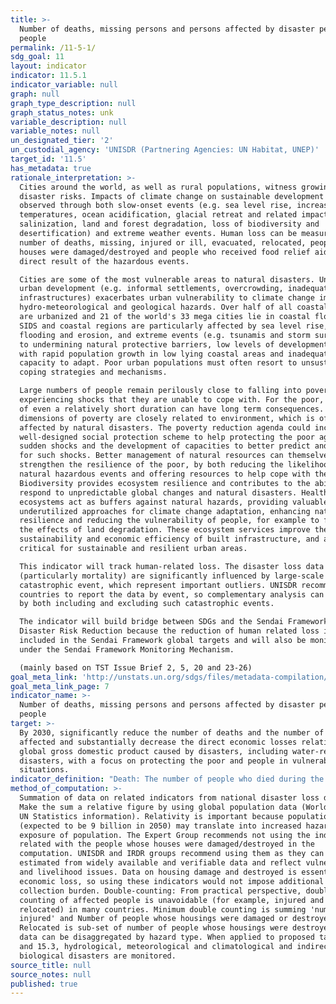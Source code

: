 ```yaml
---
title: >-
  Number of deaths, missing persons and persons affected by disaster per 100,000
  people
permalink: /11-5-1/
sdg_goal: 11
layout: indicator
indicator: 11.5.1
indicator_variable: null
graph: null
graph_type_description: null
graph_status_notes: unk
variable_description: null
variable_notes: null
un_designated_tier: '2'
un_custodial_agency: 'UNISDR (Partnering Agencies: UN Habitat, UNEP)'
target_id: '11.5'
has_metadata: true
rationale_interpretation: >-
  Cities around the world, as well as rural populations, witness growing
  disaster risks. Impacts of climate change on sustainable development are
  observed through both slow-onset events (e.g. sea level rise, increasing
  temperatures, ocean acidification, glacial retreat and related impacts,
  salinization, land and forest degradation, loss of biodiversity and
  desertification) and extreme weather events. Human loss can be measured by the
  number of deaths, missing, injured or ill, evacuated, relocated, people whose
  houses were damaged/destroyed and people who received food relief aid as a
  direct result of the hazardous events. 

  Cities are some of the most vulnerable areas to natural disasters. Unplanned
  urban development (e.g. informal settlements, overcrowding, inadequate
  infrastructures) exacerbates urban vulnerability to climate change impacts and
  hydro-meteorological and geological hazards. Over half of all coastal areas
  are urbanized and 21 of the world's 33 mega cities lie in coastal flood zones.
  SIDS and coastal regions are particularly affected by sea level rise, coastal
  flooding and erosion, and extreme events (e.g. tsunamis and storm surges) due
  to undermining natural protective barriers, low levels of development combined
  with rapid population growth in low lying coastal areas and inadequate
  capacity to adapt. Poor urban populations must often resort to unsustainable
  coping strategies and mechanisms. 

  Large numbers of people remain perilously close to falling into poverty,
  experiencing shocks that they are unable to cope with. For the poor, a shock
  of even a relatively short duration can have long term consequences. Several
  dimensions of poverty are closely related to environment, which is often
  affected by natural disasters. The poverty reduction agenda could include
  well-designed social protection scheme to help protecting the poor against
  sudden shocks and the development of capacities to better predict and prepare
  for such shocks. Better management of natural resources can themselves
  strengthen the resilience of the poor, by both reducing the likelihood of
  natural hazardous events and offering resources to help cope with them.
  Biodiversity provides ecosystem resilience and contributes to the ability to
  respond to unpredictable global changes and natural disasters. Healthy
  ecosystems act as buffers against natural hazards, providing valuable yet
  underutilized approaches for climate change adaptation, enhancing natural
  resilience and reducing the vulnerability of people, for example to floods and
  the effects of land degradation. These ecosystem services improve the
  sustainability and economic efficiency of built infrastructure, and are
  critical for sustainable and resilient urban areas. 

  This indicator will track human-related loss. The disaster loss data
  (particularly mortality) are significantly influenced by large-scale
  catastrophic event, which represent important outliers. UNISDR recommends
  countries to report the data by event, so complementary analysis can be done
  by both including and excluding such catastrophic events. 

  The indicator will build bridge between SDGs and the Sendai Framework for
  Disaster Risk Reduction because the reduction of human related loss is
  included in the Sendai Framework global targets and will also be monitored
  under the Sendai Framework Monitoring Mechanism. 

  (mainly based on TST Issue Brief 2, 5, 20 and 23-26)
goal_meta_link: 'http://unstats.un.org/sdgs/files/metadata-compilation/Metadata-Goal-11.pdf'
goal_meta_link_page: 7
indicator_name: >-
  Number of deaths, missing persons and persons affected by disaster per 100,000
  people
target: >-
  By 2030, significantly reduce the number of deaths and the number of people
  affected and substantially decrease the direct economic losses relative to
  global gross domestic product caused by disasters, including water-related
  disasters, with a focus on protecting the poor and people in vulnerable
  situations.
indicator_definition: "Death: The number of people who died during the disaster, or directly after, as a direct result of the hazardous event Missing: The number of people whose whereabouts is unknown since the hazardous event. It includes people who are presumed dead although there is no physical evidence. The data on number of deaths and number of missing are mutually exclusive. Affected people: People who are affected by a hazardous event. Comment: People can be affected directly or indirectly. Affected people may experience short-term or long-term consequences to their lives, livelihoods or health and in the economic, physical, social, cultural and environmental assets. Directly affected: People who have suffered injury, illness or other health effects; who were evacuated, displaced, relocated; or have suffered direct damage to their livelihoods, economic, physical, social, cultural and environmental assets. Indirectly affected: People who have suffered consequences, other than or in addition to direct effects, over time due to disruption or changes in economy, critical infrastructures, basic services, commerce, work or social, health and physiological consequences. In this indicator, given the difficulties in assessing the full range of all affected (directly and indirectly), UNISDR proposes the use of an indicator that would estimate \"directly affected\" as a proxy for the number of affected. This indicator, while not perfect, comes from data widely available and could be used consistently across countries and over time to measure the achievement of the Target B. From the perspective of data availability and measurability, it is proposed to build a composite indicator which consists of \"directly affected\", or those who are \tInjured or ill, \tEvacuated, \tRelocated and to measure the number who suffered direct damage to their livelihoods or assets, \tPeople whose houses were damaged or destroyed \tPeople who received food relief aid. Injured or ill: The number of people suffering from physical injuries, trauma or cases of disease requiring immediate medical assistance as a direct result of a hazardous event. Evacuated: The number of people who temporarily moved from where they were (including their place of residence, work places, schools and hospitals) to safer locations in order to ensure their safety. Relocated: The number of people who moved permanently from their homes to new sites due to hazardous event. Note: This definition excludes preventive relocation before the event. People whose houses were damaged or destroyed due to hazardous events: The estimated number of inhabitants previously living in the houses (housing units) damaged or destroyed. All the inhabitants of these houses (housing units) are assumed to be affected being in their dwelling or by direct consequence of the destruction/damage to their housings (housing units). An average number of inhabitants per house (housing unit) in the country can be used to estimate the value. Houses destroyed: Houses (housing units) levelled, buried, collapsed, washed away or damaged to the extent that they are no longer habitable. Houses damaged: Houses (housing units) with minor damage, not structural or architectural, which may continue to be habitable, although they may require some repair or cleaning. People who received food relief aid: The number of persons who received food /nutrition, by government or as humanitarian aid, during or in the aftermath of a hazardous event. Hazardous event: The occurrence of a natural or human-induced phenomenon in a particular place during a particular period of time due to the existence of a hazard. Hazard: A potentially damaging physical event, phenomenon or human activity that may cause the loss of life or injury, property damage, social and economic disruption or environmental degradation. UNISDR recommends setting NO threshold for recording hazardous event in order to monitor all hazardous events. Small-scale but frequent hazardous events that are not registered in international disaster loss databases account for an important share of damages and losses when they are combined, and often go unnoticed by the national and international community. These events, when accumulated, are often a source of poverty in developing countries but can be effectively addressed by well-designed policies. The scope of the Sendai Framework for Disaster Risk Reduction 2015-2030 is \"the risk of small-scale and large-scale, frequent and infrequent, sudden and slow-onset disasters, caused by natural or man-made hazards as well as relate environmental, technological and biological hazards and risks\". Regarding the inclusion of biological and environmental hazards in natural hazards category and whether and how to integrate man-made hazards, UNISDR will discuss the issue with WHO and other organizations (for example, WHO would be in a better position in terms of data, knowledge and relationship with Member States and other stakeholders to monitor biological events including epidemics. However, we generally do not expect biological disasters will cause physical damages to facilities. ). Note: Terminology will be discussed and finalized in the Open-ended Intergovernmental Working Group for Sendai Framework for Disaster Risk Reduction."
method_of_computation: >-
  Summation of data on related indicators from national disaster loss databases.
  Make the sum a relative figure by using global population data (World Bank or
  UN Statistics information). Relativity is important because population growth
  (expected to be 9 billion in 2050) may translate into increased hazard
  exposure of population. The Expert Group recommends not using the indicators
  related with the people whose houses were damaged/destroyed in the
  computation. UNISDR and IRDR groups recommend using them as they can be
  estimated from widely available and verifiable data and reflect vulnerability
  and livelihood issues. Data on housing damage and destroyed is essential for
  economic loss, so using these indicators would not impose additional data
  collection burden. Double-counting: From practical perspective, double
  counting of affected people is unavoidable (for example, injured and
  relocated) in many countries. Minimum double counting is summing 'number of
  injured' and Number of people whose housings were damaged or destroyed.
  Relocated is sub-set of number of people whose housings were destroyed. The
  data can be disaggregated by hazard type. When applied to proposed target 13.1
  and 15.3, hydrological, meteorological and climatological and indirectly
  biological disasters are monitored.
source_title: null
source_notes: null
published: true
---
```

